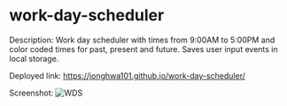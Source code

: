 # work-day-scheduler

Description: Work day scheduler with times from 9:00AM to 5:00PM and color coded times for past, present and future. Saves user input events in local storage.

Deployed link: https://jonghwa101.github.io/work-day-scheduler/

Screenshot:
![WDS](https://user-images.githubusercontent.com/97046027/161449903-3c3c8f57-8461-4104-b451-691a16040639.jpg)
